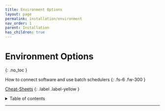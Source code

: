 ```yaml
---
title: Environment Options
layout: page
permalink: installation/environment
nav_order: 1
parent: Installation
has_children: true
---
```


# Environment Options
{: .no_toc }

How to connect software and use batch schedulers
{: .fs-6 .fw-300 }

[Cheat-Sheets](/cheat-sheets/quickstart)
{: .label .label-yellow }

<details markdown="block">
  <summary>
    Table of contents
  </summary>
  {: .text-delta }
1. TOC
{:toc}
</details>

---